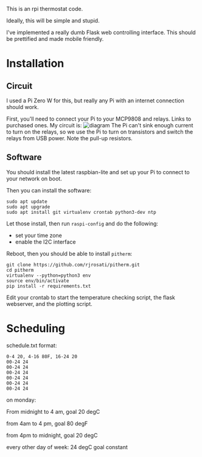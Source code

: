 This is an rpi thermostat code.

Ideally, this will be simple and stupid.

I've implemented a really dumb Flask web controlling interface. This should be prettified and made mobile friendly.

# Installation
## Circuit
I used a Pi Zero W for this, but really any Pi with an internet connection should work.

First, you'll need to connect your Pi to your MCP9808 and relays.
Links to purchased ones.
My circuit is:
![diagram](https://raw.githubusercontent.com/rjrosati/pitherm/master/schematic.png)
The Pi can't sink enough current to turn on the relays, so we use the Pi to turn on transistors and switch the relays from USB power. Note the pull-up resistors.

## Software
You should install the latest raspbian-lite and set up your Pi to connect to your network on boot.

Then you can install the software:

    sudo apt update
    sudo apt upgrade
    sudo apt install git virtualenv crontab python3-dev ntp

Let those install, then run `raspi-config` and do the following:
* set your time zone
* enable the I2C interface

Reboot, then you should be able to install `pitherm`:

    git clone https://github.com/rjrosati/pitherm.git
    cd pitherm
    virtualenv --python=python3 env
    source env/bin/activate
    pip install -r requirements.txt

Edit your crontab to start the temperature checking script, the flask webserver, and the plotting script.

# Scheduling
schedule.txt format:

    0-4 20, 4-16 80F, 16-24 20
    00-24 24
    00-24 24
    00-24 24
    00-24 24
    00-24 24
    00-24 24

on monday:

From midnight to 4 am, goal 20 degC

from 4am to 4 pm, goal 80 degF

from 4pm to midnight, goal 20 degC

every other day of week:
24 degC goal constant
